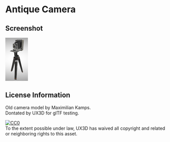 # Antique Camera

## Screenshot

![screenshot](screenshot/screenshot.png)

## License Information

Old camera model by Maximilian Kamps.  
Dontated by UX3D for glTF testing.

[![CC0](http://i.creativecommons.org/p/zero/1.0/88x31.png)](http://creativecommons.org/publicdomain/zero/1.0/)  
To the extent possible under law, UX3D has waived all copyright and related or neighboring rights to this asset.

